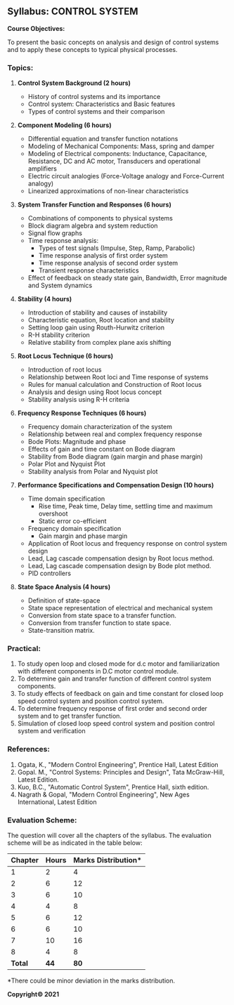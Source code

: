 ## Syllabus: CONTROL SYSTEM

**Course Objectives:** 

To present the basic concepts on analysis and design of control systems and to apply these concepts to typical physical processes. 

### Topics:

1. **Control System Background (2 hours)** 
    * History of control systems and its importance
    * Control system: Characteristics and Basic features
    * Types of control systems and their comparison

2. **Component Modeling (6 hours)**
    * Differential equation and transfer function notations
    * Modeling of Mechanical Components: Mass, spring and damper
    * Modeling of Electrical components: Inductance, Capacitance, Resistance, DC and AC motor, Transducers and operational amplifiers
    * Electric circuit analogies (Force-Voltage analogy and Force-Current analogy)
    * Linearized approximations of non-linear characteristics

3. **System Transfer Function and Responses (6 hours)**
    * Combinations of components to physical systems
    * Block diagram algebra and system reduction
    * Signal flow graphs
    * Time response analysis:
        * Types of test signals (Impulse, Step, Ramp, Parabolic)
        * Time response analysis of first order system
        * Time response analysis of second order system
        * Transient response characteristics
    * Effect of feedback on steady state gain, Bandwidth, Error magnitude and System dynamics

4. **Stability (4 hours)**
    * Introduction of stability and causes of instability
    * Characteristic equation, Root location and stability
    * Setting loop gain using Routh-Hurwitz criterion
    * R-H stability criterion
    * Relative stability from complex plane axis shifting

5. **Root Locus Technique (6 hours)**
    * Introduction of root locus
    * Relationship between Root loci and Time response of systems
    * Rules for manual calculation and Construction of Root locus
    * Analysis and design using Root locus concept
    * Stability analysis using R-H criteria

6. **Frequency Response Techniques (6 hours)**
    * Frequency domain characterization of the system
    * Relationship between real and complex frequency response
    * Bode Plots: Magnitude and phase
    * Effects of gain and time constant on Bode diagram
    * Stability from Bode diagram (gain margin and phase margin)
    * Polar Plot and Nyquist Plot
    * Stability analysis from Polar and Nyquist plot

7. **Performance Specifications and Compensation Design (10 hours)**
    * Time domain specification
        * Rise time, Peak time, Delay time, settling time and maximum overshoot
        * Static error co-efficient
    * Frequency domain specification
        * Gain margin and phase margin
    * Application of Root locus and frequency response on control system design
    * Lead, Lag cascade compensation design by Root locus method.
    * Lead, Lag cascade compensation design by Bode plot method.
    * PID controllers

8. **State Space Analysis (4 hours)**
    * Definition of state-space
    * State space representation of electrical and mechanical system
    * Conversion from state space to a transfer function.
    * Conversion from transfer function to state space.
    * State-transition matrix.

### Practical:

1. To study open loop and closed mode for d.c motor and familiarization with different components in D.C motor control module. 
2. To determine gain and transfer function of different control system components. 
3. To study effects of feedback on gain and time constant for closed loop speed control system and position control system. 
4. To determine frequency response of first order and second order system and to get transfer function. 
5. Simulation of closed loop speed control system and position control system and verification

### References:

1. Ogata, K., "Modern Control Engineering", Prentice Hall, Latest Edition
2. Gopal. M., "Control Systems: Principles and Design", Tata McGraw-Hill, Latest Edition.
3. Kuo, B.C., "Automatic Control System", Prentice Hall, sixth edition.
4. Nagrath & Gopal, "Modern Control Engineering", New Ages International, Latest Edition

### Evaluation Scheme:

The question will cover all the chapters of the syllabus. The evaluation scheme will be as indicated in the table below: 

| Chapter | Hours | Marks Distribution* |
|---|---|---|
| 1 | 2 | 4 |
| 2 | 6 | 12 |
| 3 | 6 | 10 |
| 4 | 4 | 8 |
| 5 | 6 | 12 |
| 6 | 6 | 10 |
| 7 | 10 | 16 |
| 8 | 4 | 8 |
| **Total** | **44** | **80** |

*There could be minor deviation in the marks distribution.

**Copyright&copy; 2021** 

